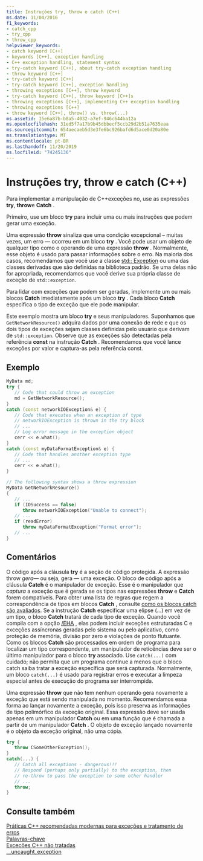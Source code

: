 ```yaml
---
title: Instruções try, throw e catch (C++)
ms.date: 11/04/2016
f1_keywords:
- catch_cpp
- try_cpp
- throw_cpp
helpviewer_keywords:
- catch keyword [C++]
- keywords [C++], exception handling
- C++ exception handling, statement syntax
- try-catch keyword [C++], about try-catch exception handling
- throw keyword [C++]
- try-catch keyword [C++]
- try-catch keyword [C++], exception handling
- throwing exceptions [C++], throw keyword
- try-catch keyword [C++], throw keyword [C++]s
- throwing exceptions [C++], implementing C++ exception handling
- throwing exceptions [C++]
- throw keyword [C++], throw() vs. throw(...)
ms.assetid: 15e6a87b-b8a5-4032-a7ef-946c644ba12a
ms.openlocfilehash: 31ed5f7a17b9b45dbbecf5ccb29d2b51a7635eaa
ms.sourcegitcommit: 654aecaeb5d3e3fe6bc926bafd6d5ace0d20a80e
ms.translationtype: MT
ms.contentlocale: pt-BR
ms.lasthandoff: 11/20/2019
ms.locfileid: "74245136"
---
```

# <a name="try-throw-and-catch-statements-c"></a>Instruções try, throw e catch (C++)

Para implementar a manipulação de C++exceções no, use as expressões **try**, **throw**e **Catch** .

Primeiro, use um bloco **try** para incluir uma ou mais instruções que podem gerar uma exceção.

Uma expressão **throw** sinaliza que uma condição excepcional – muitas vezes, um erro — ocorreu em um bloco **try** . Você pode usar um objeto de qualquer tipo como o operando de uma expressão **throw** . Normalmente, esse objeto é usado para passar informações sobre o erro. Na maioria dos casos, recomendamos que você use a classe [std:: Exception](../standard-library/exception-class.md) ou uma das classes derivadas que são definidas na biblioteca padrão. Se uma delas não for apropriada, recomendamos que você derive sua própria classe de exceção de `std::exception`.

Para lidar com exceções que podem ser geradas, implemente um ou mais blocos **Catch** imediatamente após um bloco **try** . Cada bloco **Catch** especifica o tipo de exceção que ele pode manipular.

Este exemplo mostra um bloco **try** e seus manipuladores. Suponhamos que `GetNetworkResource()` adquira dados por uma conexão de rede e que os dois tipos de exceções sejam classes definidas pelo usuário que derivam de `std::exception`. Observe que as exceções são detectadas pela referência **const** na instrução **Catch** . Recomendamos que você lance exceções por valor e captura-as pela referência const.

## <a name="example"></a>Exemplo

```cpp
MyData md;
try {
   // Code that could throw an exception
   md = GetNetworkResource();
}
catch (const networkIOException& e) {
   // Code that executes when an exception of type
   // networkIOException is thrown in the try block
   // ...
   // Log error message in the exception object
   cerr << e.what();
}
catch (const myDataFormatException& e) {
   // Code that handles another exception type
   // ...
   cerr << e.what();
}

// The following syntax shows a throw expression
MyData GetNetworkResource()
{
   // ...
   if (IOSuccess == false)
      throw networkIOException("Unable to connect");
   // ...
   if (readError)
      throw myDataFormatException("Format error");
   // ...
}
```

## <a name="remarks"></a>Comentários

O código após a cláusula **try** é a seção de código protegida. A expressão throw *gera*— ou seja, gera — uma exceção. O bloco de código após a cláusula **Catch** é o manipulador de exceção. Esse é o manipulador que *captura* a exceção que é gerada se os tipos nas expressões **throw** e **Catch** forem compatíveis. Para obter uma lista de regras que regem a correspondência de tipos em blocos **Catch** , consulte [como os blocos catch são avaliados](../cpp/how-catch-blocks-are-evaluated-cpp.md). Se a instrução **Catch** especificar uma elipse (...) em vez de um tipo, o bloco **Catch** tratará de cada tipo de exceção. Quando você compila com a opção [/EHA](../build/reference/eh-exception-handling-model.md) , elas podem incluir exceções estruturadas C e exceções assíncronas geradas pelo sistema ou pelo aplicativo, como proteção de memória, divisão por zero e violações de ponto flutuante. Como os blocos **Catch** são processados em ordem de programa para localizar um tipo correspondente, um manipulador de reticências deve ser o último manipulador para o bloco **try** associado. Use `catch(...)` com cuidado; não permita que um programa continue a menos que o bloco catch saiba tratar a exceção específica que será capturada. Normalmente, um bloco `catch(...)` é usado para registrar erros e executar a limpeza especial antes de execução do programa ser interrompida.

Uma expressão **throw** que não tem nenhum operando gera novamente a exceção que está sendo manipulada no momento. Recomendamos essa forma ao lançar novamente a exceção, pois isso preserva as informações de tipo polimórfico da exceção original. Essa expressão deve ser usada apenas em um manipulador **Catch** ou em uma função que é chamada a partir de um manipulador **Catch** . O objeto de exceção lançado novamente é o objeto da exceção original, não uma cópia.

```cpp
try {
   throw CSomeOtherException();
}
catch(...) {
   // Catch all exceptions - dangerous!!!
   // Respond (perhaps only partially) to the exception, then
   // re-throw to pass the exception to some other handler
   // ...
   throw;
}
```

## <a name="see-also"></a>Consulte também

[Práticas C++ recomendadas modernas para exceções e tratamento de erros](../cpp/errors-and-exception-handling-modern-cpp.md)<br/>
[Palavras-chave](../cpp/keywords-cpp.md)<br/>
[Exceções C++ não tratadas](../cpp/unhandled-cpp-exceptions.md)<br/>
[__uncaught_exception](../c-runtime-library/reference/uncaught-exception.md)